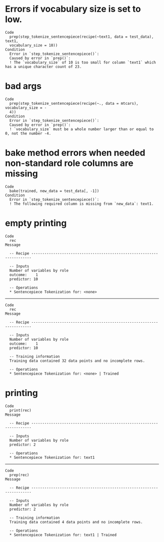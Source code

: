 # Errors if vocabulary size is set to low.

    Code
      prep(step_tokenize_sentencepiece(recipe(~text1, data = test_data), text1,
      vocabulary_size = 10))
    Condition
      Error in `step_tokenize_sentencepiece()`:
      Caused by error in `prep()`:
      ! The `vocabulary_size` of 10 is too small for column `text1` which has a unique character count of 23.

# bad args

    Code
      prep(step_tokenize_sentencepiece(recipe(~., data = mtcars), vocabulary_size = -
      4))
    Condition
      Error in `step_tokenize_sentencepiece()`:
      Caused by error in `prep()`:
      ! `vocabulary_size` must be a whole number larger than or equal to 0, not the number -4.

# bake method errors when needed non-standard role columns are missing

    Code
      bake(trained, new_data = test_data[, -1])
    Condition
      Error in `step_tokenize_sentencepiece()`:
      ! The following required column is missing from `new_data`: text1.

# empty printing

    Code
      rec
    Message
      
      -- Recipe ----------------------------------------------------------------------
      
      -- Inputs 
      Number of variables by role
      outcome:    1
      predictor: 10
      
      -- Operations 
      * Sentencepiece Tokenization for: <none>

---

    Code
      rec
    Message
      
      -- Recipe ----------------------------------------------------------------------
      
      -- Inputs 
      Number of variables by role
      outcome:    1
      predictor: 10
      
      -- Training information 
      Training data contained 32 data points and no incomplete rows.
      
      -- Operations 
      * Sentencepiece Tokenization for: <none> | Trained

# printing

    Code
      print(rec)
    Message
      
      -- Recipe ----------------------------------------------------------------------
      
      -- Inputs 
      Number of variables by role
      predictor: 2
      
      -- Operations 
      * Sentencepiece Tokenization for: text1

---

    Code
      prep(rec)
    Message
      
      -- Recipe ----------------------------------------------------------------------
      
      -- Inputs 
      Number of variables by role
      predictor: 2
      
      -- Training information 
      Training data contained 4 data points and no incomplete rows.
      
      -- Operations 
      * Sentencepiece Tokenization for: text1 | Trained

